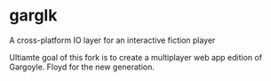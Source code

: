 # garglk
A cross-platform IO layer for an interactive fiction player

Ultiamte goal of this fork is to create a multiplayer web app edition of Gargoyle. Floyd for the new generation.
